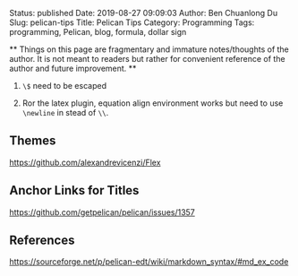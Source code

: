 Status: published
Date: 2019-08-27 09:09:03
Author: Ben Chuanlong Du
Slug: pelican-tips
Title: Pelican Tips
Category: Programming
Tags: programming, Pelican, blog, formula, dollar sign

**
Things on this page are
fragmentary and immature notes/thoughts of the author.
It is not meant to readers
but rather for convenient reference of the author and future improvement.
**

1. `\$` need to be escaped

2. Ror the latex plugin, 
    equation align environment works but need to use `\newline` in stead of `\\`.

## Themes

https://github.com/alexandrevicenzi/Flex


## Anchor Links for Titles

https://github.com/getpelican/pelican/issues/1357

## References

https://sourceforge.net/p/pelican-edt/wiki/markdown_syntax/#md_ex_code